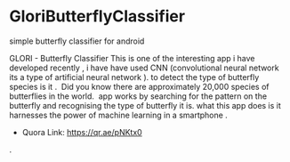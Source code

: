 # GloriButterflyClassifier
simple butterfly classifier for android

GLORI - Butterfly Classifier
This is one of the interesting app i have developed recently , i have have used CNN (convolutional neural network its a type of artificial neural network ). to detect the type of butterfly species is it .
​
Did you know there are approximately 20,000 species of butterflies in the world.
​
app works by searching for the pattern on the butterfly and recognising the type of butterfly it is.
​
what this app does is it harnesses the power of machine learning in a smartphone .
​

* Quora Link: https://qr.ae/pNKtx0



.



